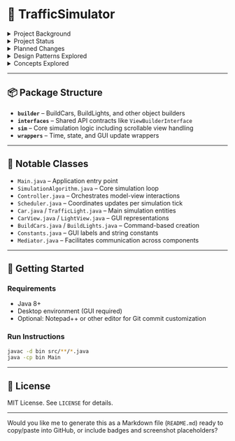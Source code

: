 # 🚦 TrafficSimulator

<details>
<summary>Project Background</summary>

An extension of the original TrafficSimulator Capstone Project for the Computer Science program at UMGC.

This version introduces a modular, builder-based architecture that allows users to dynamically create and simulate traffic elements such as cars and traffic lights. Built in Java using Threads, Listeners, and Event Handlers, this simulator offers a scrollable, interactive GUI and real-time processing of traffic behaviors.

</details>

<details>
<summary>Project Status</summary>

This project is in active maintenance and feature expansion. The original Capstone requirements have been met (see `TrafficLightDescription.PDF`), and this updated version adds builder tools, improved concurrency, and a more robust simulation engine.

</details>

<details>
<summary>Planned Changes</summary>

* Update landing view to display current time on load
* Add Dark Mode UI support
* Add in-context help and documentation overlays
* Display more components simultaneously in simulation panel
* Fix TrafficLight bug (stops only being visually updated)
* Add clean application shutdown on STOP press
* Improve scroll pane behavior for large simulations
* Enable real-time editing of simulation objects
* Add object save/load and reset simulation state

</details>

<details>
<summary>Design Patterns Explored</summary>

* **Builder Pattern** – For dynamically constructing simulation objects
* **Command Pattern** – Executes build actions for lights/cars
* **Mediator Pattern** – Coordinates updates between model, view, and controller
* **Strategy Pattern** – Encapsulates update logic for Cars and Lights
* **MVC Pattern** – Separates core logic, GUI, and state

</details>

<details>
<summary>Concepts Explored</summary>

**Processing**

* Concurrent & Multi-threaded object simulation
* Scheduled updates and ticking using real-time logic
* Real-time GUI updates and event-driven processing

**Architecture**

* Modular and scalable simulation design
* Command-driven object creation system
* Scrollable pane for navigating simulation objects
* Clean separation of simulation, control logic, and rendering

</details>

---

## 📦 Package Structure

* **`builder`** – BuildCars, BuildLights, and other object builders
* **`interfaces`** – Shared API contracts like `ViewBuilderInterface`
* **`sim`** – Core simulation logic including scrollable view handling
* **`wrappers`** – Time, state, and GUI update wrappers

---

## 🧠 Notable Classes

* `Main.java` – Application entry point
* `SimulationAlgorithm.java` – Core simulation loop
* `Controller.java` – Orchestrates model-view interactions
* `Scheduler.java` – Coordinates updates per simulation tick
* `Car.java` / `TrafficLight.java` – Main simulation entities
* `CarView.java` / `LightView.java` – GUI representations
* `BuildCars.java` / `BuildLights.java` – Command-based creation
* `Constants.java` – GUI labels and string constants
* `Mediator.java` – Facilitates communication across components

---

## 🚀 Getting Started

### Requirements

* Java 8+
* Desktop environment (GUI required)
* Optional: Notepad++ or other editor for Git commit customization

### Run Instructions

```bash
javac -d bin src/**/*.java
java -cp bin Main
```

---

## 📄 License

MIT License. See `LICENSE` for details.

---

Would you like me to generate this as a Markdown file (`README.md`) ready to copy/paste into GitHub, or include badges and screenshot placeholders?









